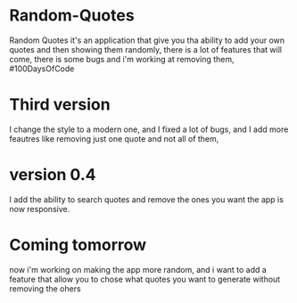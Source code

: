 # Random-Quotes
Random Quotes it's an application that give you tha ability to add your own quotes and then showing them randomly,
there is a lot of features that will come,
there is some bugs and i'm working at removing them,
#100DaysOfCode
# Third version
I change the style to a modern one, and I fixed a lot of bugs, and I add more feautres like removing just one quote and not all of them,
# version 0.4
I add the ability to search quotes and remove the ones you want
the app is now responsive.
# Coming tomorrow
now i'm working on making the app more random, and i want to add a feature  that allow you to chose what quotes you want to generate without removing the ohers
